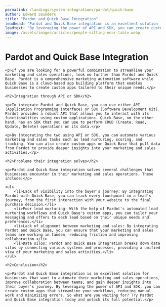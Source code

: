 ```yaml
---
permalink: /landings/system-integrations/pardot/quick-base
author: Edward Saunders
title: "Pardot and Quick Base Integration"
leadhead: "Pardot and Quick Base integration is an excellent solution for businesses that want to automate their marketing and sales operations, improve collaboration between teams, and gain deeper insights into their buyer's journey"
leadtext: "By leveraging the power of API and SDK, you can create custom apps that streamline your workflows, reducing manual work and minimizing errors. So what are you waiting for? Try Pardot and Quick Base integration today and unlock its full potential."
image: /assets/images/articles/people-sitting-near-table.webp
---
```

<div class="arttext">
	<h1>Pardot and Quick Base Integration</h1>

	<p>If you are looking for a powerful combination to streamline your marketing and sales operations, look no further than Pardot and Quick Base. Pardot is a comprehensive marketing automation software while Quick Base is a cloud-based app building platform that enables businesses to create custom apps tailored to their unique needs.</p>

	<h2>Integration through API or SDK</h2>

	<p>To integrate Pardot and Quick Base, you can use either API (Application Programming Interface) or SDK (Software Development Kit). Pardot provides a robust API that allows you to interact with its functionalities using custom applications. Quick Base, on the other hand, has an SDK that you can use to perform CRUD (Create, Read, Update, Delete) operations on its data.</p>

	<p>By integrating the two using API or SDK, you can automate various marketing and sales tasks such as lead nurturing, scoring, and tracking. You can also create custom apps on Quick Base that pull data from Pardot to provide deeper insights into your marketing and sales activities.</p>

	<h2>Problems their integration solves</h2>

	<p>Pardot and Quick Base integration solves several challenges that businesses encounter in their marketing and sales operations. These include:</p>

	<ul>
		<li>Lack of visibility into the buyer's journey: By integrating Pardot with Quick Base, you can track every touchpoint in a lead's journey, from the first interaction with your website to the final purchase decision.</li>
		<li>Poor lead nurturing: With the help of Pardot's automated lead nurturing workflows and Quick Base's custom apps, you can tailor your messaging and offers to each lead based on their unique needs and preferences.</li>
		<li>Lack of alignment between marketing and sales: By integrating Pardot and Quick Base, you can ensure that your marketing and sales teams are working in tandem, reducing friction and improving collaboration.</li>
		<li>Data silos: Pardot and Quick Base integration breaks down data silos by connecting various systems and processes, providing a unified view of your marketing and sales activities.</li>
	</ul>

	<h2>Conclusion</h2>

	<p>Pardot and Quick Base integration is an excellent solution for businesses that want to automate their marketing and sales operations, improve collaboration between teams, and gain deeper insights into their buyer's journey. By leveraging the power of API and SDK, you can create custom apps that streamline your workflows, reducing manual work and minimizing errors. So what are you waiting for? Try Pardot and Quick Base integration today and unlock its full potential.</p>

</div>